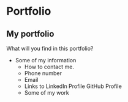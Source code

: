 # Portfolio
## My portfolio

What will you find in this portfolio?
* Some of my information
   * How to contact me.
   * Phone number
   * Email
   * Links to LinkedIn Profile
              GitHub Profile
   * Some of my work
